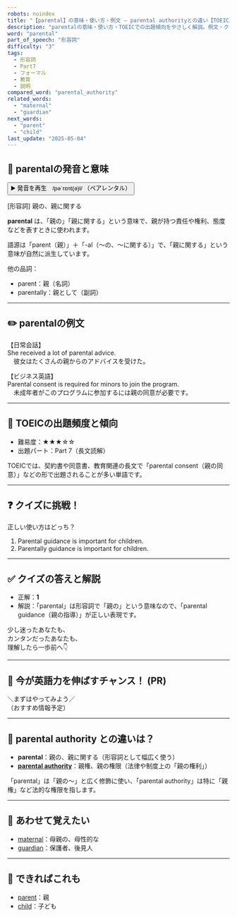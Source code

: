 ```yaml
---
robots: noindex
title: "【parental】の意味・使い方・例文 ― parental authorityとの違い【TOEIC英単語】"
description: "parentalの意味・使い方・TOEICでの出題傾向をやさしく解説。例文・クイズ付きでparental authorityとの違いもわかりやすく学べます。"
word: "parental"
part_of_speech: "形容詞"
difficulty: "3"
tags:
  - 形容詞
  - Part7
  - フォーマル
  - 教育
  - 説明
compared_word: "parental_authority"
related_words:
  - "maternal"
  - "guardian"
next_words:
  - "parent"
  - "child"
last_update: "2025-05-04"
---
```


## 🔰 parentalの発音と意味

<button class="play-audio" onclick="playTTS('parental')">
  <span class="play-audio-main">
    ▶️ 発音を再生　/pəˈrɛnt(ə)l/
  </span>
  <span class="play-audio-sub">
    （ペアレンタル）
  </span>
</button>

[形容詞] 親の、親に関する

**parental** は、「親の」「親に関する」という意味で、親が持つ責任や権利、態度などを表すときに使われます。

語源は「parent（親）」＋「-al（～の、～に関する）」で、「親に関する」という意味が自然に派生しています。

他の品詞：  
- parent：親（名詞）
- parentally：親として（副詞）

---

## ✏️ parentalの例文

【日常会話】  
She received a lot of parental advice.  
　彼女はたくさんの親からのアドバイスを受けた。

【ビジネス英語】  
Parental consent is required for minors to join the program.  
　未成年者がこのプログラムに参加するには親の同意が必要です。

---

## 🎯 TOEICの出題頻度と傾向

- 難易度：★★★☆☆
- 出題パート：Part 7（長文読解）

TOEICでは、契約書や同意書、教育関連の長文で「parental consent（親の同意）」などの形で出題されることが多い単語です。

---

## ❓ クイズに挑戦！

正しい使い方はどっち？

1. Parental guidance is important for children.  
2. Parentally guidance is important for children.

---

## ✅ クイズの答えと解説

- 正解：**1**
- 解説：「parental」は形容詞で「親の」という意味なので、「parental guidance（親の指導）」が正しい表現です。

少し迷ったあなたも、  
カンタンだったあなたも、  
理解したら一歩前へ👇️

---

## 🚀 今が英語力を伸ばすチャンス！ (PR)

<div class="info-center">
＼まずはやってみよう／<br>  
（おすすめ情報予定）
</div>

---

## 🤔  parental authority との違いは？

- **parental**：親の、親に関する（形容詞として幅広く使う）
- **[parental authority](/parental_authority)**：親権、親の権限（法律や制度上の「親の権利」）

「parental」は「親の～」と広く修飾に使い、「parental authority」は特に「親権」など法的な権限を指します。

---

## 🧩 あわせて覚えたい

- [maternal](/maternal)：母親の、母性的な
- [guardian](/guardian)：保護者、後見人

---

## 📖 できればこれも

- [parent](/parent)：親
- [child](/child)：子ども

<!-- cvid: aid40_bid08 -->
